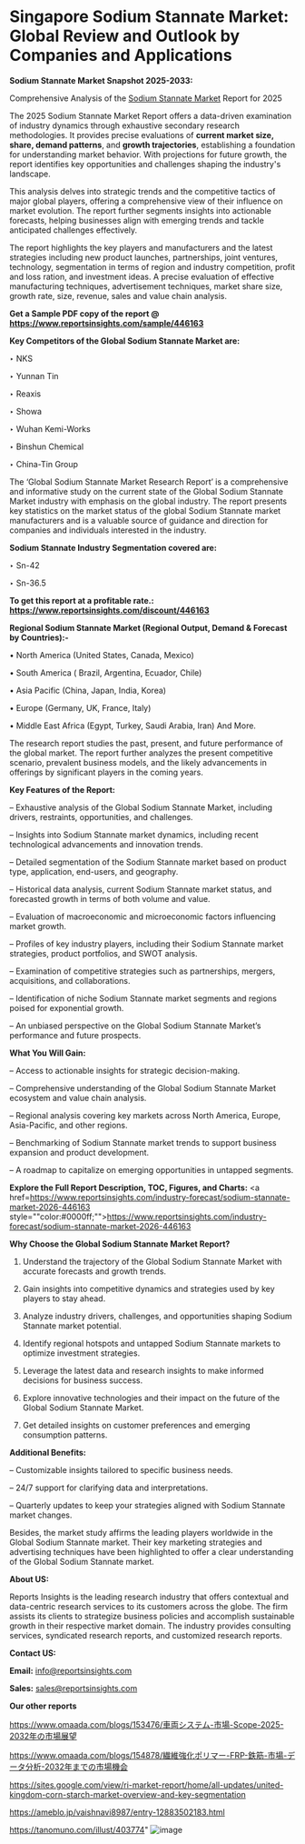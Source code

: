 # Singapore Sodium Stannate Market: Global Review and Outlook by Companies and Applications

<strong>Sodium Stannate Market Snapshot 2025-2033:</strong>

Comprehensive Analysis of the <a href=https://www.reportsinsights.com/sample/446163>Sodium Stannate Market</a> Report for 2025

The 2025 Sodium Stannate Market Report offers a data-driven examination of industry dynamics through exhaustive secondary research methodologies. It provides precise evaluations of <strong>current market size, share, demand patterns</strong>, and <strong>growth trajectories</strong>, establishing a foundation for understanding market behavior. With projections for future growth, the report identifies key opportunities and challenges shaping the industry's landscape.

This analysis delves into strategic trends and the competitive tactics of major global players, offering a comprehensive view of their influence on market evolution. The report further segments insights into actionable forecasts, helping businesses align with emerging trends and tackle anticipated challenges effectively.

The report highlights the key players and manufacturers and the latest strategies including new product launches, partnerships, joint ventures, technology, segmentation in terms of region and industry competition, profit and loss ration, and investment ideas. A precise evaluation of effective manufacturing techniques, advertisement techniques, market share size, growth rate, size, revenue, sales and value chain analysis.

<strong>Get a Sample PDF copy of the report @ <a href=https://www.reportsinsights.com/sample/446163 style=color:#0000ff;>https://www.reportsinsights.com/sample/446163</a></strong>

<strong>Key Competitors of the Global Sodium Stannate Market are:</strong>

‣ NKS

‣ Yunnan Tin

‣ Reaxis

‣ Showa

‣ Wuhan Kemi-Works

‣ Binshun Chemical

‣ China-Tin Group

The ‘Global Sodium Stannate Market Research Report’ is a comprehensive and informative study on the current state of the Global Sodium Stannate Market industry with emphasis on the global industry. The report presents key statistics on the market status of the global Sodium Stannate market manufacturers and is a valuable source of guidance and direction for companies and individuals interested in the industry.

<strong>Sodium Stannate Industry Segmentation covered are:</strong>

‣ Sn-42

‣ Sn-36.5

<strong>To get this report at a profitable rate.: <a href=https://www.reportsinsights.com/discount/446163 style=color:#0000ff;>https://www.reportsinsights.com/discount/446163</a></strong>

<strong>Regional Sodium Stannate Market (Regional Output, Demand &amp; Forecast by Countries):-</strong>

• North America (United States, Canada, Mexico)

• South America ( Brazil, Argentina, Ecuador, Chile)

• Asia Pacific (China, Japan, India, Korea)

• Europe (Germany, UK, France, Italy)

• Middle East Africa (Egypt, Turkey, Saudi Arabia, Iran) And More.

The research report studies the past, present, and future performance of the global market. The report further analyzes the present competitive scenario, prevalent business models, and the likely advancements in offerings by significant players in the coming years.

<strong>Key Features of the Report:</strong>

– Exhaustive analysis of the Global Sodium Stannate Market, including drivers, restraints, opportunities, and challenges.

– Insights into Sodium Stannate market dynamics, including recent technological advancements and innovation trends.

– Detailed segmentation of the Sodium Stannate market based on product type, application, end-users, and geography.

– Historical data analysis, current Sodium Stannate market status, and forecasted growth in terms of both volume and value.

– Evaluation of macroeconomic and microeconomic factors influencing market growth.

– Profiles of key industry players, including their Sodium Stannate market strategies, product portfolios, and SWOT analysis.

– Examination of competitive strategies such as partnerships, mergers, acquisitions, and collaborations.

– Identification of niche Sodium Stannate market segments and regions poised for exponential growth.

– An unbiased perspective on the Global Sodium Stannate Market’s performance and future prospects.

<strong>What You Will Gain:</strong>

– Access to actionable insights for strategic decision-making.

– Comprehensive understanding of the Global Sodium Stannate Market ecosystem and value chain analysis.

– Regional analysis covering key markets across North America, Europe, Asia-Pacific, and other regions.

– Benchmarking of Sodium Stannate market trends to support business expansion and product development.

– A roadmap to capitalize on emerging opportunities in untapped segments.

<strong>Explore the Full Report Description, TOC, Figures, and Charts:</strong>
<a href=https://www.reportsinsights.com/industry-forecast/sodium-stannate-market-2026-446163 style=""color:#0000ff;"">https://www.reportsinsights.com/industry-forecast/sodium-stannate-market-2026-446163</a>

<strong>Why Choose the Global Sodium Stannate Market Report?</strong>

1. Understand the trajectory of the Global Sodium Stannate Market with accurate forecasts and growth trends.

2. Gain insights into competitive dynamics and strategies used by key players to stay ahead.

3. Analyze industry drivers, challenges, and opportunities shaping Sodium Stannate market potential.

4. Identify regional hotspots and untapped Sodium Stannate markets to optimize investment strategies.

5. Leverage the latest data and research insights to make informed decisions for business success.

6. Explore innovative technologies and their impact on the future of the Global Sodium Stannate Market.

7. Get detailed insights on customer preferences and emerging consumption patterns.

<strong>Additional Benefits:</strong>

– Customizable insights tailored to specific business needs.

– 24/7 support for clarifying data and interpretations.

– Quarterly updates to keep your strategies aligned with Sodium Stannate market changes.

Besides, the market study affirms the leading players worldwide in the Global Sodium Stannate market. Their key marketing strategies and advertising techniques have been highlighted to offer a clear understanding of the Global Sodium Stannate market.

<strong><strong>About US</strong>:</strong>

Reports Insights is the leading research industry that offers contextual and data-centric research services to its customers across the globe. The firm assists its clients to strategize business policies and accomplish sustainable growth in their respective market domain. The industry provides consulting services, syndicated research reports, and customized research reports.

<strong>Contact US:</strong>

<p class=><b>Email:</b> <a href=mailto:info@reportsinsights.com>info@reportsinsights.com</a></p>
<p class=><b>Sales:</b> <a href=mailto:sales@reportsinsights.com>sales@reportsinsights.com</a></p>

<strong>Our other reports</strong>

<a href=https://www.omaada.com/blogs/153476/車両システム-市場-Scope-2025-2032年の市場展望>https://www.omaada.com/blogs/153476/車両システム-市場-Scope-2025-2032年の市場展望</a>

<a href=https://www.omaada.com/blogs/154878/繊維強化ポリマー-FRP-鉄筋-市場-データ分析-2032年までの市場機会>https://www.omaada.com/blogs/154878/繊維強化ポリマー-FRP-鉄筋-市場-データ分析-2032年までの市場機会</a>

<a href=https://sites.google.com/view/ri-market-report/home/all-updates/united-kingdom-corn-starch-market-overview-and-key-segmentation>https://sites.google.com/view/ri-market-report/home/all-updates/united-kingdom-corn-starch-market-overview-and-key-segmentation</a>

<a href=https://ameblo.jp/vaishnavi8987/entry-12883502183.html>https://ameblo.jp/vaishnavi8987/entry-12883502183.html</a>

<a href=https://tanomuno.com/illust/403774>https://tanomuno.com/illust/403774</a>"
![image](https://github.com/user-attachments/assets/d3638d58-41ba-402e-8cbe-405e82805485)
